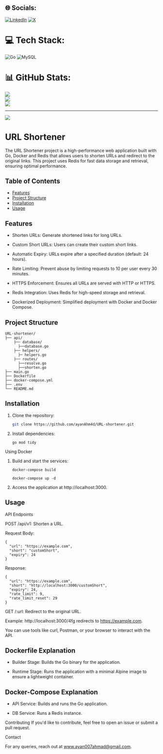 
## 🌐 Socials:
[![LinkedIn](https://img.shields.io/badge/LinkedIn-%230077B5.svg?logo=linkedin&logoColor=white)](https://linkedin.com/in/www.linkedin.com/in/ayanahmad15) [![X](https://img.shields.io/badge/X-black.svg?logo=X&logoColor=white)](https://x.com/ayanAhm4d) 

# 💻 Tech Stack:
![Go](https://img.shields.io/badge/go-%2300ADD8.svg?style=for-the-badge&logo=go&logoColor=white) ![MySQL](https://img.shields.io/badge/mysql-4479A1.svg?style=for-the-badge&logo=mysql&logoColor=white)
# 📊 GitHub Stats:
![](https://github-readme-stats.vercel.app/api?username=ayanAhm4d&theme=dark&hide_border=false&include_all_commits=false&count_private=false)<br/>
![](https://github-readme-streak-stats.herokuapp.com/?user=ayanAhm4d&theme=dark&hide_border=false)<br/>
![](https://github-readme-stats.vercel.app/api/top-langs/?username=ayanAhm4d&theme=dark&hide_border=false&include_all_commits=false&count_private=false&layout=compact)

---
[![](https://visitcount.itsvg.in/api?id=ayanAhm4d&icon=0&color=0)](https://visitcount.itsvg.in)

<!-- Proudly created with GPRM ( https://gprm.itsvg.in ) -->

# URL Shortener

The URL Shortener project is a high-performance web application built with Go, Docker and Redis that allows users to shorten URLs and redirect to the original links. This project uses Redis for fast data storage and retrieval, ensuring optimal performance.

## Table of Contents

- [Features](#features)
- [Project Structure](#project-structure)
- [Installation](#installation)
- [Usage](#usage)


## Features

- Shorten URLs: Generate shortened links for long URLs.

- Custom Short URLs: Users can create their custom short links.

- Automatic Expiry: URLs expire after a specified duration (default: 24 hours).

- Rate Limiting: Prevent abuse by limiting requests to 10 per user every 30 minutes.

- HTTPS Enforcement: Ensures all URLs are served with HTTP or HTTPS.

- Redis Integration: Uses Redis for high-speed storage and retrieval.

- Dockerized Deployment: Simplified deployment with Docker and Docker Compose.

## Project Structure


```
URL-shortener/
├── api/
    ├── database/
	  ├──database.go
    ├── helpers/
	  ├─ helpers.go
    ├── routes/
	  ├──resolve.go
	  ├──shorten.go
├── main.go
├── Dockerfile
├── docker-compose.yml
├── .env
└── README.md
```

## Installation

1. Clone the repository:

   ```bash
   git clone https://github.com/ayanAhm4d/URL-shortener.git
   ```
2. Install dependencies:
   ```
   go mod tidy
   ```
Using Docker

1. Build and start the services:
   ```
   docker-compose build
   ```

   ```
   docker-compose up -d
   ```
2. Access the application at http://localhost:3000.

## Usage

API Endpoints

POST /api/v1: Shorten a URL.

Request Body:
```
{
  "url": "https://example.com",
  "short": "customShort",
  "expiry": 24
}
```
Response:
```
{
  "url": "https://example.com",
  "short": "http://localhost:3000/customShort",
  "expiry": 24,
  "rate_limit": 9,
  "rate_limit_reset": 29
}
```
GET /:url: Redirect to the original URL.

Example: http://localhost:3000/4fg redirects to https://example.com.


You can use tools like curl, Postman, or your browser to interact with the API.

## Dockerfile Explanation

- Builder Stage: Builds the Go binary for the application.

- Runtime Stage: Runs the application with a minimal Alpine image to ensure a lightweight container.

## Docker-Compose Explanation

- API Service: Builds and runs the Go application.

- DB Service: Runs a Redis instance.


Contributing
If you'd like to contribute, feel free to open an issue or submit a pull request.

Contact

For any queries, reach out at www.ayan007ahmad@gmail.com.
